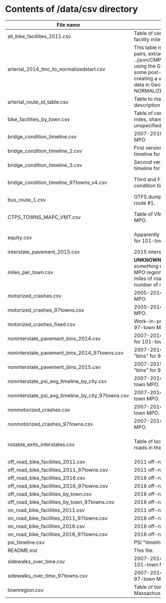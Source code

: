 # Contents of /data/csv directory

File name | Description | Notes
----------|-------------|------
all_bike_faciliites_2011.csv | Table of centerline miles, and on- and off-road bike facility miles, by town, in 2011. | 
arterial_2014_tmc_to_normalizedstart.csv | This table is a list of (TMC,NORMALIZEDSTART) pairs, extracted from ../json/CMP_2014_ART_ROUTES_EXT_MPO.geo.json using the Google Chrome developer console and some post-processing with Vim. It is a step towards creating a version of the 2015 arterial performance data in GeoJSON format that includes NORMALIZEDSTART (and RTE_NAME_ID) attributes. | Probab no longer needed.
arterial_route_id_table.csv | Table to map CMP route ID (RID) to textual route description (ROUTE) | 
bike_facilities_by_town.csv | Table of centerline miles, bike lane miles, cycle track miles, shared use path miles, etc., by town for unspecified year. | Not clear if currently used.
bridge_condition_timeline.csv | 2007-2016 bridge condition timeline for 101-town MPO | | 
bridge_condition_timeline_2.csv | First version of 2007-2016 bridge condition timeline for 97-town MPO. | No longer used. Can be deleted.
bridge_condition_timeline_3.csv | Second version of 2007-2016 bridge condition timeline for 97-town MPO. | No longer used. Can be deleted.
bridge_condition_timeline_97towns_v4.csv | Third and FINAL version of 2007-2016 bridge condition timeline for 97-town MPO. | Used in 97-town dashboard.
bus_route_1.csv | GTFS dump of route and schedule info for MBTA Bus route #1.| __Unsed. Can be deleted.__ |
CTPS_TOWNS_MAPC_VMT.csv | Table of VMT and emissions data for 101-town MPO. | __Data is out of date. Unused. Can be deleted. |
equity.csv | Apparently a table of TIP projects in equity regions for 101-town MPO from unspecified date. | __Obsolete. Undocumented. Can be deleted.__|
interstate_pavement_2015.csv | 2015 interstate pavement condition data | |
miles_per_town.csv | __UNKNOWN__: Appears to be number of miles of _something_ in each of the towns in the 101-town MPO region, where _something_ might be number of miles of roads, number of miles of bike facilities, number of miles of sidewalks, or something else. | __Undocumented. Unused. Can be deleted.__ |
motorized_crashes.csv | 2005-2014 motorized crash data for 101-town MPO. |  |
motorized_crashes_97towns.csv | 2005-2014 motorized crash data for 97-town MPO. | |
motorized_crashes_fixed.csv | Work-in-progress towards motorized crash data for 97-town MPO. | No longer used. Can be deleted. |
noninterstate_pavement_bins_2014.csv | 2007-2014 interstate pavement condition "bins" for 101-town MPO. | |
noninterstate_pavement_bins_2014_97towns.csv | 2007-2014 non-interstate pavement condition "bins" for 97-town MPO. | |
noninterstate_pavement_bins_2015.csv | 2007-2015 non-interstate pavement condition "bins" for 97-town MPO. | |
noninterstate_psi_avg_timeline_by_city.csv | 2007-2014 average PSI timeline for towns in 101-town MPO. | |
noninterstate_psi_avg_timeline_by_city_97towns.csv | 2007-2014 average PSI timeline for towns in 97-town MPO. | |
nonmotorized_crashes.csv | 2007-2014 non-motorized crash data for 101-town MPO. | |
nonmotorized_crashes_97towns.csv | 2007-2014 non-motorized crash data for 97-town MPO. | |
notable_exits_interstates.csv | Table of locations of "notable" exits on interstate roads in the MPO area. | Used in interstate pavement condition page. |
off_road_bike_faciliites_2011.csv | 2011 off-road bike facility data for 101-town MPO. | |
off_road_bike_facilities_2011_97towns.csv | 2011 off-road bike facility data for 97-town MPO. | |
off_road_bike_facilities_2016.csv | 2016 off-road bike facility data for 101-town MPO. | |
off_road_bike_facilities_2016_97towns.csv | 2016 off-road bike facility data for 97-town MPO. | |
off_road_bike_facilities_by_town.csv | 2016 off-road bike facility data for 101-town MPO. | |
off_road_bike_facilities_by_town_97towns.csv | 2016 off-road bike facility data for 97-town MPO. | |
on_road_bike_faciliites_2011.csv | 2011 off-road bike facility data for 101-town MPO. | |
on_road_bike_facilities_2011_97towns.csv | 2016 off-road bike facility data for 101-town MPO. | |
on_road_bike_facilities_2016.csv | 2016 off-road bike facility data for 101-town MPO. | |
on_road_bike_facilities_2016_97towns.csv | 2016 off-road bike facility data for 97-town MPO. | |
psi_timeline.csv | PSI "timeline" for interstates | |
README.md | This file. | 
sidewalks_over_time.csv | 2007-2014 sidewalk-coverage-over-time data for 101-town MPO. | |
sidewalks_over_time_97towns.csv | 2007-2014 sidewalk-coverage-over-time data for 97-town MPO. | |
townregion.csv | Table of town name and town_id for all 351 towns in Massachusetts. | Apparently unused. 
